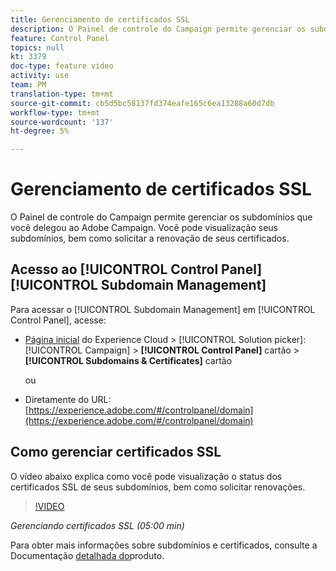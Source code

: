 ```yaml
---
title: Gerenciamento de certificados SSL
description: O Painel de controle do Campaign permite gerenciar os subdomínios que você delegou ao Adobe Campaign. Você pode visualização seus subdomínios, bem como solicitar a renovação de seus certificados.
feature: Control Panel
topics: null
kt: 3379
doc-type: feature video
activity: use
team: PM
translation-type: tm+mt
source-git-commit: cb5d5bc58137fd374eafe165c6ea13288a60d7db
workflow-type: tm+mt
source-wordcount: '137'
ht-degree: 5%

---
```



# Gerenciamento de certificados SSL

O Painel de controle do Campaign permite gerenciar os subdomínios que você delegou ao Adobe Campaign. Você pode visualização seus subdomínios, bem como solicitar a renovação de seus certificados.

## Acesso ao [!UICONTROL Control Panel] [!UICONTROL Subdomain Management]

Para acessar o [!UICONTROL Subdomain Management] em [!UICONTROL Control Panel], acesse:

* [Página inicial](https://experience.adobe.com/#/home) do Experience Cloud > [!UICONTROL Solution picker]: [!UICONTROL Campaign] > **[!UICONTROL Control Panel]** cartão > **[!UICONTROL Subdomains & Certificates]** cartão

   ou
* Diretamente do URL: [https://experience.adobe.com/#/controlpanel/domain](https://experience.adobe.com/#/controlpanel/domain)

## Como gerenciar certificados SSL

O vídeo abaixo explica como você pode visualização o status dos certificados SSL de seus subdomínios, bem como solicitar renovações.

>[!VIDEO](https://video.tv.adobe.com/v/28492?quality=12)

*Gerenciando certificados SSL (05:00 min)*

Para obter mais informações sobre subdomínios e certificados, consulte a Documentação [detalhada do](https://helpx.adobe.com/br/campaign/kb/control-panel-subdomains-certificates.html)produto.
